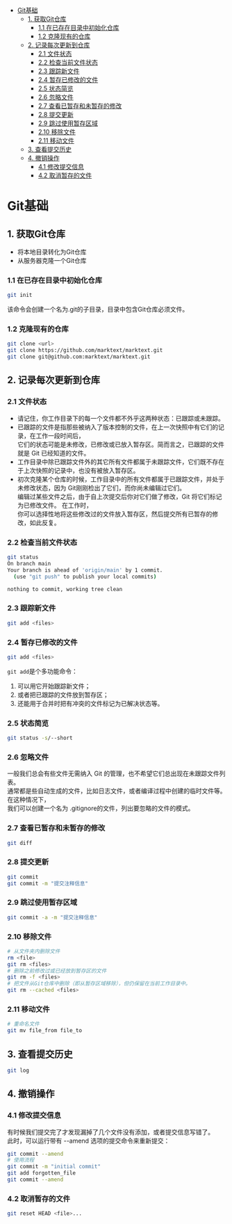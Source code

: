 - [Git基础](#git基础)
  - [1. 获取Git仓库](#1-获取git仓库)
    - [1.1 在已存在目录中初始化仓库](#11-在已存在目录中初始化仓库)
    - [1.2 克隆现有的仓库](#12-克隆现有的仓库)
  - [2. 记录每次更新到仓库](#2-记录每次更新到仓库)
    - [2.1 文件状态](#21-文件状态)
    - [2.2 检查当前文件状态](#22-检查当前文件状态)
    - [2.3 跟踪新文件](#23-跟踪新文件)
    - [2.4 暂存已修改的文件](#24-暂存已修改的文件)
    - [2.5 状态简览](#25-状态简览)
    - [2.6 忽略文件](#26-忽略文件)
    - [2.7 查看已暂存和未暂存的修改](#27-查看已暂存和未暂存的修改)
    - [2.8 提交更新](#28-提交更新)
    - [2.9 跳过使用暂存区域](#29-跳过使用暂存区域)
    - [2.10 移除文件](#210-移除文件)
    - [2.11 移动文件](#211-移动文件)
  - [3. 查看提交历史](#3-查看提交历史)
  - [4. 撤销操作](#4-撤销操作)
    - [4.1 修改提交信息](#41-修改提交信息)
    - [4.2 取消暂存的文件](#42-取消暂存的文件)

# Git基础
## 1. 获取Git仓库
* 将本地目录转化为Git仓库
* 从服务器克隆一个Git仓库
### 1.1 在已存在目录中初始化仓库
```bash
git init
```
该命令会创建一个名为.git的子目录，目录中包含Git仓库必须文件。
### 1.2 克隆现有的仓库
```bash
git clone <url>
git clone https://github.com/marktext/marktext.git
git clone git@github.com:marktext/marktext.git
```
## 2. 记录每次更新到仓库
### 2.1 文件状态
* 请记住，你工作目录下的每一个文件都不外乎这两种状态：已跟踪或未跟踪。<br/>
* 已跟踪的文件是指那些被纳入了版本控制的文件，在上一次快照中有它们的记录，在工作一段时间后，<br/>
  它们的状态可能是未修改，已修改或已放入暂存区。简而言之，已跟踪的文件就是 Git 已经知道的文件。<br/>
* 工作目录中除已跟踪文件外的其它所有文件都属于未跟踪文件，它们既不存在于上次快照的记录中，也没有被放入暂存区。<br/>
* 初次克隆某个仓库的时候，工作目录中的所有文件都属于已跟踪文件，并处于未修改状态，因为 Git刚刚检出了它们，而你尚未编辑过它们。<br/>
  编辑过某些文件之后，由于自上次提交后你对它们做了修改，Git 将它们标记为已修改文件。 在工作时，<br/>
  你可以选择性地将这些修改过的文件放入暂存区，然后提交所有已暂存的修改，如此反复。
### 2.2 检查当前文件状态
```bash
git status
On branch main
Your branch is ahead of 'origin/main' by 1 commit.
  (use "git push" to publish your local commits)

nothing to commit, working tree clean
```
### 2.3 跟踪新文件
```bash
git add <files>
```
### 2.4 暂存已修改的文件
```bash
git add <files>
```
`git add`是个多功能命令：
1. 可以用它开始跟踪新文件；
2. 或者把已跟踪的文件放到暂存区；
3. 还能用于合并时把有冲突的文件标记为已解决状态等。
### 2.5 状态简览
```bash
git status -s/--short
```
### 2.6 忽略文件
一般我们总会有些文件无需纳入 Git 的管理，也不希望它们总出现在未跟踪文件列表。<br/>
通常都是些自动生成的文件，比如日志文件，或者编译过程中创建的临时文件等。在这种情况下，<br/>
我们可以创建一个名为 .gitignore的文件，列出要忽略的文件的模式。
### 2.7 查看已暂存和未暂存的修改
```bash
git diff
```
### 2.8 提交更新
```bash
git commit
git commit -m "提交注释信息"
```
### 2.9 跳过使用暂存区域
```bash
git commit -a -m "提交注释信息"
```
### 2.10 移除文件
```bash
# 从文件夹内删除文件
rm <file>
git rm <files>
# 删除之前修改过或已经放到暂存区的文件
git rm -f <files>
# 把文件从Git仓库中删除（即从暂存区域移除），但仍保留在当前工作目录中。
git rm --cached <files>
```
### 2.11 移动文件
```bash
# 重命名文件
git mv file_from file_to
```
## 3. 查看提交历史
```bash
git log
```
## 4. 撤销操作
### 4.1 修改提交信息
有时候我们提交完了才发现漏掉了几个文件没有添加，或者提交信息写错了。<br/>
此时，可以运行带有 --amend 选项的提交命令来重新提交：
```bash
git commit --amend
# 使用流程
git commit -m "initial commit"
git add forgotten_file
git commit --amend
```
### 4.2 取消暂存的文件
```bash
git reset HEAD <file>...
```